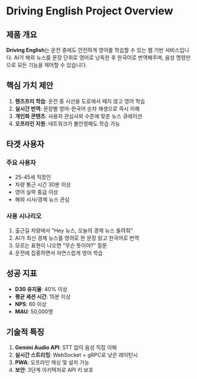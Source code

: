 # Driving English Project Overview

## 제품 개요

**Driving English**는 운전 중에도 안전하게 영어를 학습할 수 있는 웹 기반 서비스입니다. AI가 해외 뉴스를 문장 단위로 영어로 낭독한 후 한국어로 번역해주며, 음성 명령만으로 모든 기능을 제어할 수 있습니다.

## 핵심 가치 제안

1. **핸즈프리 학습**: 운전 중 시선을 도로에서 떼지 않고 영어 학습
2. **실시간 번역**: 문장별 영어-한국어 순차 재생으로 즉시 이해
3. **개인화 콘텐츠**: 사용자 관심사와 수준에 맞춘 뉴스 큐레이션
4. **오프라인 지원**: 네트워크가 불안정해도 학습 가능

## 타겟 사용자

### 주요 사용자
- 25-45세 직장인
- 차량 통근 시간 30분 이상
- 영어 실력 중급 이상
- 해외 시사/경제 뉴스 관심

### 사용 시나리오
1. 출근길 차량에서 "Hey 뉴스, 오늘의 경제 뉴스 들려줘"
2. AI가 최신 경제 뉴스를 영어로 한 문장 읽고 한국어로 번역
3. 모르는 표현이 나오면 "무슨 뜻이야?" 질문
4. 운전에 집중하면서 자연스럽게 영어 학습

## 성공 지표

- **D30 유지율**: 40% 이상
- **평균 세션 시간**: 15분 이상
- **NPS**: 60 이상
- **MAU**: 50,000명

## 기술적 특징

1. **Gemini Audio API**: STT 없이 음성 직접 이해
2. **실시간 스트리밍**: WebSocket + gRPC로 낮은 레이턴시
3. **PWA**: 오프라인 캐싱 및 설치 가능
4. **보안**: 3단계 아키텍처로 API 키 보호